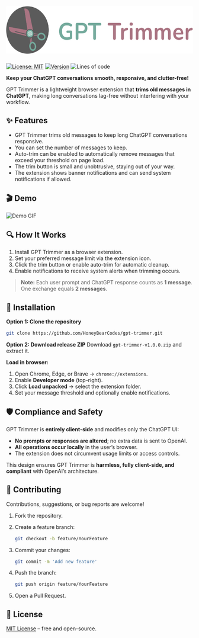 # <img src="docs/banner.png" height="128" />

[![License: MIT](https://img.shields.io/badge/License-MIT-brightgreen.svg)](https://opensource.org/licenses/MIT)
[![Version](https://img.shields.io/badge/Version-1.0.0-blue)](#)
![Lines of code](https://img.shields.io/endpoint?url=https://ghloc.vercel.app/api/HoneyBearCodes/gpt-trimmer/badge?match=.js$,.css$,.html$,.json$,popup/\&style=flat\&color=blueviolet\&label=Lines%20of%20Code)

**Keep your ChatGPT conversations smooth, responsive, and clutter-free!**

GPT Trimmer is a lightweight browser extension that **trims old messages in ChatGPT**, making long conversations lag-free without interfering with your workflow.

## ✨ Features

* GPT Trimmer trims old messages to keep long ChatGPT conversations responsive.
* You can set the number of messages to keep.
* Auto-trim can be enabled to automatically remove messages that exceed your threshold on page load.
* The trim button is small and unobtrusive, staying out of your way.
* The extension shows banner notifications and can send system notifications if allowed.

## 🎬 Demo

![Demo GIF](docs/demo.gif)

## 🔍 How It Works

1. Install GPT Trimmer as a browser extension.
2. Set your preferred message limit via the extension icon.
3. Click the trim button or enable auto-trim for automatic cleanup.
4. Enable notifications to receive system alerts when trimming occurs.

> **Note:** Each user prompt and ChatGPT response counts as **1 message**.
> One exchange equals **2 messages**.

## 🔧 Installation

**Option 1: Clone the repository**

```bash
git clone https://github.com/HoneyBearCodes/gpt-trimmer.git
```

**Option 2: Download release ZIP**
Download `gpt-trimmer-v1.0.0.zip` and extract it.

**Load in browser:**

1. Open Chrome, Edge, or Brave → `chrome://extensions`.
2. Enable **Developer mode** (top-right).
3. Click **Load unpacked** → select the extension folder.
4. Set your message threshold and optionally enable notifications.

## 🛡️ Compliance and Safety

GPT Trimmer is **entirely client-side** and modifies only the ChatGPT UI:

* **No prompts or responses are altered**; no extra data is sent to OpenAI.
* **All operations occur locally** in the user’s browser.
* The extension does not circumvent usage limits or access controls.

This design ensures GPT Trimmer is **harmless, fully client-side, and compliant** with OpenAI’s architecture.

## 🤝 Contributing

Contributions, suggestions, or bug reports are welcome!

1. Fork the repository.
2. Create a feature branch:

   ```bash
   git checkout -b feature/YourFeature
   ```
3. Commit your changes:

   ```bash
   git commit -m 'Add new feature'
   ```
4. Push the branch:

   ```bash
   git push origin feature/YourFeature
   ```
5. Open a Pull Request.

## 📄 License

[MIT License](LICENSE) – free and open-source.
